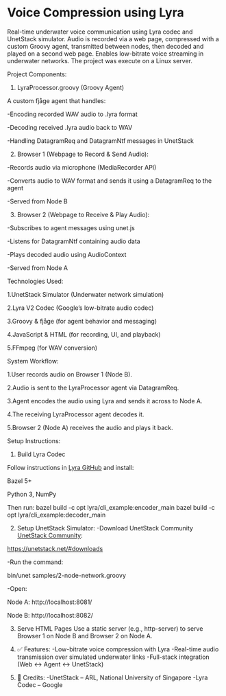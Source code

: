 # Voice Compression using Lyra
Real-time underwater voice communication using Lyra codec and UnetStack simulator. Audio is recorded via a web page, compressed with a custom Groovy agent, transmitted between nodes, then decoded and played on a second web page. Enables low-bitrate voice streaming in underwater networks. The project was execute on a Linux server.




Project Components:
1. LyraProcessor.groovy (Groovy Agent)
   
A custom fjåge agent that handles:

-Encoding recorded WAV audio to .lyra format

-Decoding received .lyra audio back to WAV

-Handling DatagramReq and DatagramNtf messages in UnetStack

2. Browser 1 (Webpage to Record & Send Audio):
   
-Records audio via microphone (MediaRecorder API)

-Converts audio to WAV format and sends it using a DatagramReq to the agent

-Served from Node B

3. Browser 2 (Webpage to Receive & Play Audio):
   
-Subscribes to agent messages using unet.js

-Listens for DatagramNtf containing audio data

-Plays decoded audio using AudioContext

-Served from Node A

Technologies Used:

1.UnetStack Simulator (Underwater network simulation)

2.Lyra V2 Codec (Google’s low-bitrate audio codec)

3.Groovy & fjåge (for agent behavior and messaging)

4.JavaScript & HTML (for recording, UI, and playback)

5.FFmpeg (for WAV conversion)

System Workflow:

1.User records audio on Browser 1 (Node B).

2.Audio is sent to the LyraProcessor agent via DatagramReq.

3.Agent encodes the audio using Lyra and sends it across to Node A.

4.The receiving LyraProcessor agent decodes it.

5.Browser 2 (Node A) receives the audio and plays it back.


Setup Instructions:
1. Build Lyra Codec
   
Follow instructions in [Lyra GitHub](https://github.com/google/lyra) and install:

Bazel 5+

Python 3, NumPy

Then run:
bazel build -c opt lyra/cli_example:encoder_main
bazel build -c opt lyra/cli_example:decoder_main

2. Setup UnetStack Simulator:
-Download UnetStack Community   [UnetStack Community](https://unetstack.net/#downloads):

https://unetstack.net/#downloads

-Run the command:

bin/unet samples/2-node-network.groovy

-Open:

Node A: http://localhost:8081/

Node B: http://localhost:8082/

3. Serve HTML Pages
Use a static server (e.g., http-server) to serve Browser 1 on Node B and Browser 2 on Node A.

4. ✅ Features:
-Low-bitrate voice compression with Lyra
-Real-time audio transmission over simulated underwater links
-Full-stack integration (Web ↔ Agent ↔ UnetStack)

5. 📢 Credits:
-UnetStack – ARL, National University of Singapore
-Lyra Codec – Google







